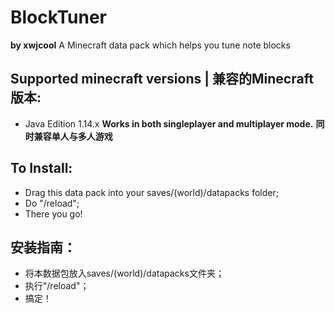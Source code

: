 # BlockTuner
**by xwjcool**
A Minecraft data pack which helps you tune note blocks

## Supported minecraft versions | 兼容的Minecraft版本:
* Java Edition 1.14.x
**Works in both singleplayer and multiplayer mode.**
**同时兼容单人与多人游戏**


## To Install:
* Drag this data pack into your saves/(world)/datapacks folder;
* Do "/reload";
* There you go\!

## 安装指南：
* 将本数据包放入saves/(world)/datapacks文件夹；
* 执行"/reload"；
* 搞定！
